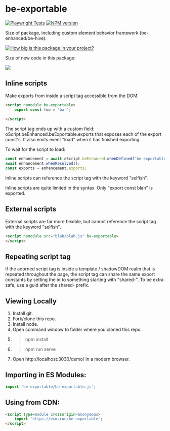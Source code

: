 # be-exportable

[![Playwright Tests](https://github.com/bahrus/be-exportable/actions/workflows/CI.yml/badge.svg?branch=baseline)](https://github.com/bahrus/be-exportable/actions/workflows/CI.yml)
[![NPM version](https://badge.fury.io/js/be-exportable.png)](http://badge.fury.io/js/be-exportable)

Size of package, including custom element behavior framework (be-enhanced/be-hive):

[![How big is this package in your project?](https://img.shields.io/bundlephobia/minzip/be-exportable?style=for-the-badge)](https://bundlephobia.com/result?p=be-exportable)

Size of new code in this package:

<img src="http://img.badgesize.io/https://cdn.jsdelivr.net/npm/be-exportable?compression=gzip">

## Inline scripts

Make exports from inside a script tag accessible from the DOM.

```html
<script nomodule be-exportable>
    export const foo = 'bar';
    
</script>
```

The script tag ends up with a custom field:  oScript.beEnhanced.beExportable.exports that exposes each of the export const's.  It also emits event "load" when it has finished exporting.

To wait for the script to load:

```JavaScript
const enhancement = await oScript.beEnhanced.whenDefined('be-exportable');
await enhancement.whenResolved();
const exports = enhancement.exports;
```

Inline scripts can reference the script tag with the keyword "selfish".

Inline scripts are quite limited in the syntax.  Only "export const blah" is exported.

## External scripts

External scripts are far more flexible, but cannot reference the script tag with the keyword "selfish".

```html
<script nomodule src="blah/blah.js" be-exportable>
</script>
```

## Repeating script tag

If the adorned script tag is inside a template / shadowDOM realm that is repeated throughout the page, the script tag can share  the same export constants by setting the id to something starting with "shared-". To be extra safe, use a guid after the shared- prefix.


## Viewing Locally

1.  Install git.
2.  Fork/clone this repo.
3.  Install node.
4.  Open command window to folder where you cloned this repo.
5.  > npm install
6.  > npm run serve
7.  Open http://localhost:3030/demo/ in a modern browser.

## Importing in ES Modules:

```JavaScript
import 'be-exportable/be-exportable.js';
```

## Using from CDN:

```html
<script type=module crossorigin=anonymous>
    import 'https://esm.run/be-exportable';
</script>
```

